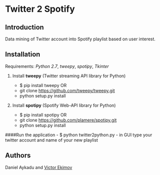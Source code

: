 Twitter 2 Spotify
==============

Introduction
-------
Data mining of Twitter account into Spotify playlist based on user interest.

Installation
-------
Requirements: *Python 2.7*, *tweepy*, *spotipy*, *Tkinter*

1. Install **tweepy** (Twitter streaming API library for Python)
	- $ pip install tweepy
	OR
	- git clone https://github.com/tweepy/tweepy.git
	- python setup.py install

2. Install **spotipy** (Spotify Web-API library for Python)
	- $ pip install spotipy
	OR
	- git clone https://github.com/plamere/spotipy.git
	- python setup.py install

####Run the application
	- $ python twitter2python.py
	- in GUI type your twitter account and name of your new playlist

Authors
-------
Daniel Aykadu and [Victor Ekimov](https://github.com/NorthernDemon)